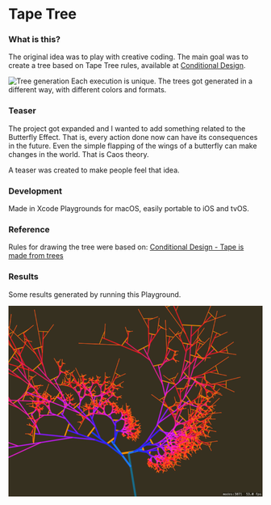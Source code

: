 # Tape Tree
### What is this?

The original idea was to play with creative coding. The main goal was to create a tree based on Tape Tree rules, available at [Conditional Design](https://conditionaldesign.org/workshops/tape-is-made-from-trees/).

![Tree generation](https://raw.githubusercontent.com/adilsontavares/tape-tree/master/demo.gif)
Each execution is unique. The trees got generated in a different way, with different colors and formats.

### Teaser

The project got expanded and I wanted to add something related to the Butterfly Effect. That is, every action done now can have its consequences in the future. Even the simple flapping of the wings of a butterfly can make changes in the world. That is Caos theory.

A teaser was created to make people feel that idea.

### Development

Made in Xcode Playgrounds for macOS, easily portable to iOS and tvOS.

### Reference
Rules for drawing the tree were based on:
[Conditional Design - Tape is made from trees](https://conditionaldesign.org/workshops/tape-is-made-from-trees/)

### Results
Some results generated by running this Playground.

![Tree 01](https://raw.githubusercontent.com/adilsontavares/tape-tree/master/output/tree01.png)
